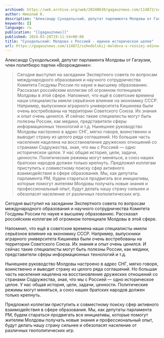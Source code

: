```yaml
---
archived: https://web.archive.org/web/20240630/gagauznews.com/114872/suhodolskij-moldova-s-rossiej-edinoe-istoricheskoe-tseloe.html
author: Николай К.
description: "Александр Суходольский, депутат парламента Молдовы от Гагаузии, член политбюро партии «Возрождение»: Сегодня выступил на заседании Экспертного совета по вопросам международного образования и научного сотрудничества Комитета Госдумы России по науке и высшему образованию. Рассказал российским коллегам об огромном потенциале Молдовы в этой сфере. Напомнил, что ещё в советские времена наши специалисты имели серьёзное влияние на экономику СССР. Например, выпускники аграрного университета Кишинева были очень востребованы на территории Советского Союза. Их знания и опыт очень ценился. И сейчас такие специалисты могут быть полезны России, как медики, представители сферы информационных технологий и т.д. Нынешнее руководство Молдовы настроено в адрес СНГ, мягко говоря, воинственно […]"
keywords: []
language: ru
publication: "[[gagauznews]]"
published: 2024-03-28T19:11:54+00:00
title: "Суходольский: Молдова с Россией - единое историческое целое"
url: https://gagauznews.com/114872/suhodolskij-moldova-s-rossiej-edinoe-istoricheskoe-tseloe.html
---
```


Александр Суходольский, депутат парламента Молдовы от Гагаузии, член политбюро партии «Возрождение»:

> Сегодня выступил на заседании Экспертного совета по вопросам международного образования и научного сотрудничества Комитета Госдумы России по науке и высшему образованию. Рассказал российским коллегам об огромном потенциале Молдовы в этой сфере.
> Напомнил, что ещё в советские времена наши специалисты имели серьёзное влияние на экономику СССР. Например, выпускники аграрного университета Кишинева были очень востребованы на территории Советского Союза. Их знания и опыт очень ценился. И сейчас такие специалисты могут быть полезны России, как медики, представители сферы информационных технологий и т.д.
> Нынешнее руководство Молдовы настроено в адрес СНГ, мягко говоря, воинственно и выводит страну из целого ряда соглашений. Но большая часть населения нацелена на восстановление дружеских отношений со странами Содружества, зная, что мы с Россией — одно историческое целое. У нас общая история, цели, задачи, ценности. Политические режимы могут меняться, а союз наших братских народов должен только крепнуть.
> Предложил коллегам приступить к совместному поиску сфер активного взаимодействия в сфере образования. Мы, как депутаты парламента РМ, будем стараться продвигать все инициативы, которые помогут жителям Молдовы получать новые знания и профессиональный опыт, будут делать нашу страну сильнее и обезопасят население от различных геополитических игр.

Сегодня выступил на заседании Экспертного совета по вопросам международного образования и научного сотрудничества Комитета Госдумы России по науке и высшему образованию. Рассказал российским коллегам об огромном потенциале Молдовы в этой сфере.

Напомнил, что ещё в советские времена наши специалисты имели серьёзное влияние на экономику СССР. Например, выпускники аграрного университета Кишинева были очень востребованы на территории Советского Союза. Их знания и опыт очень ценился. И сейчас такие специалисты могут быть полезны России, как медики, представители сферы информационных технологий и т.д.

Нынешнее руководство Молдовы настроено в адрес СНГ, мягко говоря, воинственно и выводит страну из целого ряда соглашений. Но большая часть населения нацелена на восстановление дружеских отношений со странами Содружества, зная, что мы с Россией — одно историческое целое. У нас общая история, цели, задачи, ценности. Политические режимы могут меняться, а союз наших братских народов должен только крепнуть.

Предложил коллегам приступить к совместному поиску сфер активного взаимодействия в сфере образования. Мы, как депутаты парламента РМ, будем стараться продвигать все инициативы, которые помогут жителям Молдовы получать новые знания и профессиональный опыт, будут делать нашу страну сильнее и обезопасят население от различных геополитических игр.
